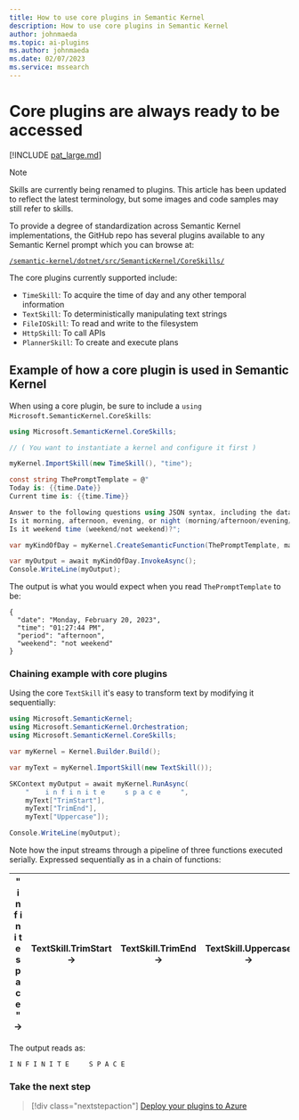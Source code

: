 ```yaml
---
title: How to use core plugins in Semantic Kernel
description: How to use core plugins in Semantic Kernel
author: johnmaeda
ms.topic: ai-plugins
ms.author: johnmaeda
ms.date: 02/07/2023
ms.service: mssearch
---
```

# Core plugins are always ready to be accessed

[!INCLUDE [pat_large.md](../includes/pat_large.md)]


> [!Note]
> Skills are currently being renamed to plugins. This article has been updated to reflect the latest terminology, but some images and code samples may still refer to skills.

To provide a degree of standardization across Semantic Kernel implementations, the GitHub repo has several plugins available to any Semantic Kernel prompt which you can browse at:

[`/semantic-kernel/dotnet/src/SemanticKernel/CoreSkills/`](https://github.com/microsoft/semantic-kernel/tree/main/dotnet/src/SemanticKernel/CoreSkills)


The core plugins currently supported include:

* `TimeSkill`: To acquire the time of day and any other temporal information
* `TextSkill`: To deterministically manipulating text strings
* `FileIOSkill`: To read and write to the filesystem
* `HttpSkill`: To call APIs
* `PlannerSkill`: To create and execute plans

## Example of how a core plugin is used in Semantic Kernel

When using a core plugin, be sure to include a `using Microsoft.SemanticKernel.CoreSkills`:

```csharp
using Microsoft.SemanticKernel.CoreSkills;

// ( You want to instantiate a kernel and configure it first )

myKernel.ImportSkill(new TimeSkill(), "time");

const string ThePromptTemplate = @"
Today is: {{time.Date}}
Current time is: {{time.Time}}

Answer to the following questions using JSON syntax, including the data used.
Is it morning, afternoon, evening, or night (morning/afternoon/evening/night)?
Is it weekend time (weekend/not weekend)?";

var myKindOfDay = myKernel.CreateSemanticFunction(ThePromptTemplate, maxTokens: 150);

var myOutput = await myKindOfDay.InvokeAsync();
Console.WriteLine(myOutput);
```

The output is what you would expect when you read `ThePromptTemplate` to be:

```resulting-output
{
  "date": "Monday, February 20, 2023",
  "time": "01:27:44 PM",
  "period": "afternoon",
  "weekend": "not weekend"
}
```

### Chaining example with core plugins

Using the core `TextSkill` it's easy to transform text by modifying it sequentially:

```csharp
using Microsoft.SemanticKernel;
using Microsoft.SemanticKernel.Orchestration;
using Microsoft.SemanticKernel.CoreSkills;

var myKernel = Kernel.Builder.Build();

var myText = myKernel.ImportSkill(new TextSkill());

SKContext myOutput = await myKernel.RunAsync(
    "    i n f i n i t e     s p a c e     ",
    myText["TrimStart"],
    myText["TrimEnd"],
    myText["Uppercase"]);

Console.WriteLine(myOutput);
```

Note how the input streams through a pipeline of three functions executed serially. Expressed sequentially as in a chain of functions:

| "   i n f i n i t e    s p a c e    " → | TextSkill.TrimStart → | TextSkill.TrimEnd → | TextSkill.Uppercase → |
|---|---|---|---|

The output reads as:

`I N F I N I T E     S P A C E`

### Take the next step

> [!div class="nextstepaction"]
> [Deploy your plugins to Azure](./deploy-plugins.md)

